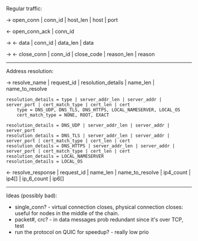 Regular traffic:

→ open_conn | conn_id | host_len | host | port

← open_conn_ack | conn_id

→ ← data | conn_id | data_len | data

→ ← close_conn | conn_id | close_code | reason_len | reason

---

Address resolution:

→ resolve_name | request_id | resolution_details | name_len | name_to_resolve

    resolution_details = type | server_addr_len | server_addr | server_port | cert_match_type | cert_len | cert
        type = DNS_UDP, DNS_TLS, DNS_HTTPS, LOCAL_NAMESERVER, LOCAL_OS
        cert_match_type = NONE, ROOT, EXACT

    resolution_details = DNS_UDP | server_addr_len | server_addr | server_port
    resolution_details = DNS_TLS | server_addr_len | server_addr | server_port | cert_match_type | cert_len | cert
    resolution_details = DNS_HTTPS | server_addr_len | server_addr | server_port | cert_match_type | cert_len | cert
    resolution_details = LOCAL_NAMESERVER
    resolution_details = LOCAL_OS

← resolve_response | request_id | name_len | name_to_resolve | ip4_count | ip4[] | ip_6_count | ip6[]

---

Ideas (possibly bad):
- single_conn? - virtual connection closes, physical connection closes: useful for nodes in the middle of the chain.
- packet#, crc? - in data messages prob redundant since it's over TCP, test
- run the protocol on QUIC for speedup? - really low prio


